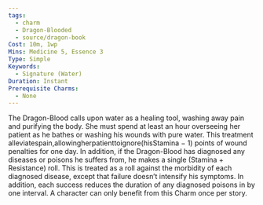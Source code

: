 ```yaml
---
tags:
  - charm
  - Dragon-Blooded
  - source/dragon-book
Cost: 10m, 1wp
Mins: Medicine 5, Essence 3
Type: Simple
Keywords:
  - Signature (Water)
Duration: Instant
Prerequisite Charms:
  - None
---
```

The Dragon-Blood calls upon water as a healing tool, washing away pain and purifying the body. She must spend at least an hour overseeing her patient as he bathes or washing his wounds with pure water. This treatment alleviatespain,allowingherpatienttoignore(hisStamina − 1) points of wound penalties for one day. In addition, if the Dragon-Blood has diagnosed any diseases or poisons he suffers from, he makes a single (Stamina + Resistance) roll. This is treated as a roll against the morbidity of each diagnosed disease, except that failure doesn’t intensify his symptoms. In addition, each success reduces the duration of any diagnosed poisons in by one interval. A character can only benefit from this Charm once per story.